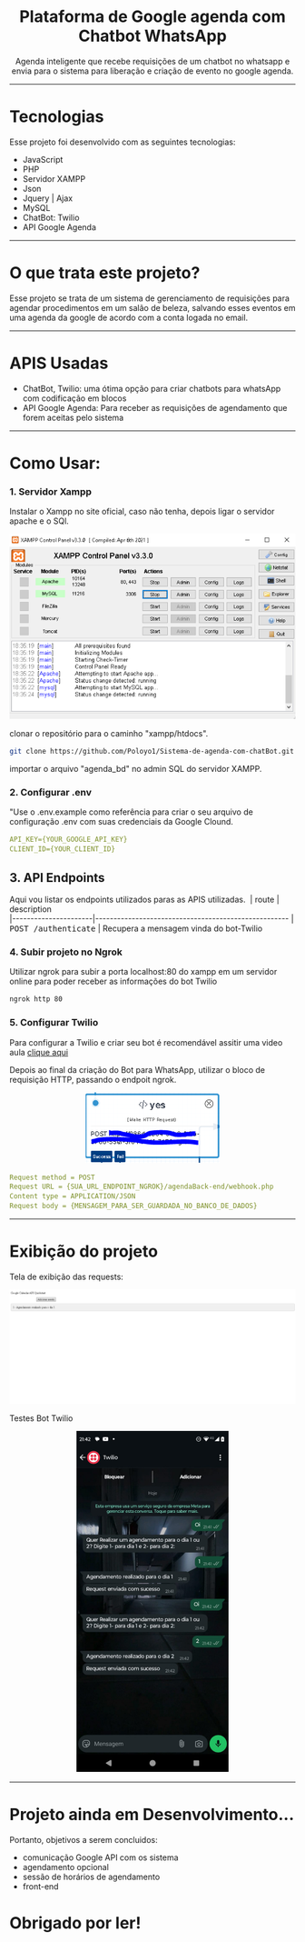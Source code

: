 
<h1 style='text-align: center;'>Plataforma de Google agenda com Chatbot WhatsApp</h1>

<p style='text-align: center;'>Agenda inteligente que recebe requisições de um chatbot no whatsapp e envia para o sistema para liberação e criação de evento no google agenda.</p>

<hr style="height:2px;border-width:0;color:gray;background-color:gray">
<h1>Tecnologias</h1>
<p>
Esse projeto foi desenvolvido com as seguintes tecnologias:    
<ul>
    <li>JavaScript</li>
    <li>PHP</li>
    <li>Servidor XAMPP</li>
    <li>Json</li>
    <li>Jquery | Ajax</li>
    <li>MySQL</li>
    <li>ChatBot: Twilio</li>
    <li>API Google Agenda</li>
    </ul>
</p>

<hr style="height:2px;border-width:0;color:gray;background-color:gray">
<h1>O que trata este projeto?</h1>
<p>Esse projeto se trata de um sistema de gerenciamento de requisições para agendar procedimentos em um salão de beleza, salvando esses eventos em uma agenda da google de acordo com a conta logada no email.</p>
<hr style="height:2px;border-width:0;color:gray;background-color:gray">
<h1>APIS Usadas</h1>
<p>  
<ul>
    <li>ChatBot, Twilio: uma ótima opção para criar chatbots para whatsApp com codificação em blocos</li>
    <li>API Google Agenda: Para receber as requisições de agendamento que forem aceitas pelo sistema</li>
</ul>
</p>
<hr style="height:2px;border-width:0;color:gray;background-color:gray">
<h1>Como Usar:</h1>
<h3>1. Servidor Xampp</h3>
<p>  
    Instalar o Xampp no site oficial, caso não tenha, depois ligar o servidor apache e o SQl.
</p>
<p style='text-align: center;'><img src='assets/image.png'></p>
<p>  
    clonar o repositório para o caminho "xampp/htdocs".
</p>

 ```bash
git clone https://github.com/Poloyo1/Sistema-de-agenda-com-chatBot.git
```

importar o arquivo "agenda_bd" no admin SQL do servidor XAMPP.

<h3>2. Configurar .env </h2>

"Use o .env.example como referência para criar o seu arquivo de configuração .env com suas credenciais da Google Clound.

```yaml
API_KEY={YOUR_GOOGLE_API_KEY}
CLIENT_ID={YOUR_CLIENT_ID}
```
<h2 id="routes">3. API Endpoints</h2>

Aqui vou listar os endpoints utilizados paras as APIS utilizadas.
​
| route               | description                                          
|----------------------|-----------------------------------------------------
| <kbd>POST /authenticate</kbd>     | Recupera a mensagem vinda do bot-Twilio
<h3>4. Subir projeto no Ngrok </h2>

Utilizar ngrok para subir a porta localhost:80 do xampp em um servidor online para poder receber as informações do bot Twilio

```bash
ngrok http 80
```

<h3>5. Configurar Twilio </h2>

Para configurar a Twilio e criar seu bot é recomendável assitir uma video aula <a href='https://youtu.be/p9oPHrz3kB4?si=O3dRDjAt91RczGZM'>clique aqui</a>


Depois ao final da criação do Bot para WhatsApp, utilizar o bloco de requisição HTTP, passando o endpoit ngrok.
<p style='text-align: center;'><img src='assets/resqHTTP.PNG'></p>

```yaml
Request method = POST
Request URL = {SUA_URL_ENDPOINT_NGROK}/agendaBack-end/webhook.php
Content type = APPLICATION/JSON
Request body = {MENSAGEM_PARA_SER_GUARDADA_NO_BANCO_DE_DADOS}
```
<hr style="height:2px;border-width:0;color:gray;background-color:gray">
<h1>Exibição do projeto</h1>
Tela de exibição das requests:
<p style='text-align: center;'><img src='assets/imgSite.PNG'></p>
Testes Bot Twilio
<p style='text-align: center;'><img style='height: 600px;' src='assets/botTwilio.jpg'></p>
<hr style="height:2px;border-width:0;color:gray;background-color:gray">
<h1>Projeto ainda em Desenvolvimento...</h1>
Portanto, objetivos a serem concluidos:
<ul>
    <li>comunicação Google API com os sistema</li>
    <li>agendamento opcional</li>
    <li>sessão de horários de agendamento</li>
    <li>front-end</li>
</ul>
</p>
<h1>Obrigado por ler!</h1>